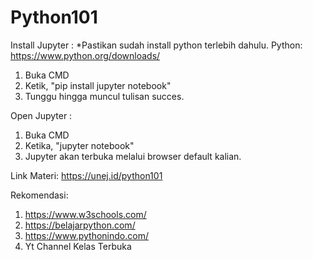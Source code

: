 # Python101

Install Jupyter :
*Pastikan sudah install python terlebih dahulu. Python: https://www.python.org/downloads/
1. Buka CMD
2. Ketik, "pip install jupyter notebook"
3. Tunggu hingga muncul tulisan succes.

Open Jupyter :
1. Buka CMD
2. Ketika, "jupyter notebook"
3. Jupyter akan terbuka melalui browser default kalian.

Link Materi:
https://unej.id/python101

Rekomendasi:
1. https://www.w3schools.com/
2. https://belajarpython.com/
3. https://www.pythonindo.com/
4. Yt Channel Kelas Terbuka
